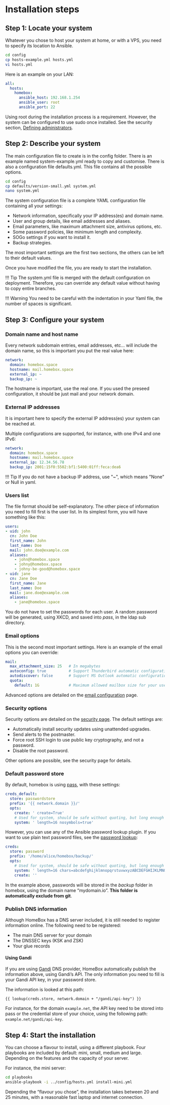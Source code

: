 # Installation steps


## Step 1: Locate your system

Whatever you chose to host your system at home, or with a VPS, you need to specify its location to Ansible.

```sh
cd config
cp hosts-example.yml hosts.yml
vi hosts.yml
```

Here is an example on your LAN:

``` yaml hl_lines="4"
all:
  hosts:
    homebox:
      ansible_host: 192.168.1.254
      ansible_user: root
      ansible_port: 22
```

Using root during the installation process is a requirement. However, the system can be configured to use sudo once
installed. See the security section, [Defining administrators](/security-configuration/#defining-administrators).


## Step 2: Describe your system

The main configuration file to create is in the config folder. There is an example named system-example.yml ready to
copy and customise. There is also a configuration file defaults.yml. This file contains all the possible options.

```sh
cd config
cp defaults/version-small.yml system.yml
nano system.yml
```

The system configuration file is a complete YAML configuration file containing all your settings:

- Network information, specifically your IP address(es) and domain name.
- User and group details, like email addresses and aliases.
- Email parameters, like maximum attachment size, antivirus options, etc.
- Some password policies, like minimum length and complexity.
- SOGo settings if you want to install it.
- Backup strategies.

The most important settings are the first two sections, the others can be left to their default values.

Once you have modified the file, you are ready to start the installation.

!!! Tip
    The system.yml file is merged with the default configuration on deployment. Therefore, you can override any default
    value without having to copy entire branches.

!!! Warning
    You need to be careful with the indentation in your Yaml file, the number of spaces is significant.



## Step 3: Configure your system


### Domain name and host name

Every network subdomain entries, email addresses, etc... will include the domain name, so this is important you put the
real value here:

```yaml
network:
  domain: homebox.space
  hostname: mail.homebox.space
  external_ip: ~
  backup_ip: ~
```

The hostname is important, use the real one. If you used the preseed configuration, it should be just mail and your
network domain.



### External IP addresses

It is important here to specify the external IP address(es) your system can be reached at.

Multiple configurations are supported, for instance, with one IPv4 and one IPv6:


```yaml
network:
  domain: homebox.space
  hostname: mail.homebox.space
  external_ip: 12.34.56.78
  backup_ip: 2001:15f0:5502:bf1:5400:01ff:feca:dea6
```

!!! Tip
    If you do not have a backup IP address, use "~", which means "None" or Null in yaml.



### Users list

The file format should be self-explanatory. The other piece of information you need to fill first is the user list. In
its simplest form, you will have something like this:

``` yaml
users:
- uid: john
  cn: John Doe
  first_name: John
  last_name: Doe
  mail: john.doe@example.com
  aliases:
    - john@homebox.space
    - johny@homebox.space
    - johny-be-good@homebox.space
- uid: jane
  cn: Jane Doe
  first_name: Jane
  last_name: Doe
  mail: jane.doe@example.com
  aliases:
    - jane@homebox.space
```

You do not have to set the passwords for each user. A random password will be generated, using XKCD, and saved into
_pass_, in the ldap sub directory.



### Email options

This is the second most important settings. Here is an example of the email options you can override:

``` yaml
mail:
  max_attachment_size: 25   # In megabytes
  autoconfig: true          # Support Thunderbird automatic configuration
  autodiscover: false       # Support MS Outlook automatic configuration (uses https)
  quota:
    default: 1G             # Maximum allowed mailbox size for your users.
```

Advanced options are detailed on the [email configuration](email-configuration.md) page.



### Security options

Security options are detailed on the [security page](security-configuration.md).
The default settings are:

- Automatically install security updates using unattended upgrades.
- Send alerts to the postmaster.
- Force root SSH login to use public key cryptography, and not a password.
- Disable the root password.

Other options are possible, see the security page for details.


### Default password store

By default, homebox is using [pass](https://www.passwordstore.org/), with these settings:


```yaml
creds_default:
  store: passwordstore
  prefix: '{{ network.domain }}/'
  opts:
    create: ' create=True'
    # Used for system, should be safe without quoting, but long enough to be secure
    system: ' length=16 nosymbols=true'
```

However, you can use any of the Ansible password lookup plugin. If you want to use plain text password files, see the
[password lookup](https://docs.ansible.com/ansible/latest/collections/ansible/builtin/password_lookup.html):

```yaml
creds:
  store: password
  prefix: '/home/alice/homebox/backup/'
  opts:
    # Used for system, should be safe without quoting, but long enough to be secure
    system: ' length=16 chars=abcdefghijklmnopqrstuvwxyzABCDEFGHIJKLMNOPQRSTUVWXYZ0123456789'
	create: ''
```

In the example above, passwords will be stored in the _backup_ folder in homebox, using the domain name
“mydomain.io”. __This folder is automatically exclude from git__.



### Publish DNS information

Although HomeBox has a DNS server included, it is still needed to register information online. The following need to be
registered:

- The main DNS server for your domain
- The DNSSEC keys (KSK and ZSK)
- Your glue records


#### Using Gandi

If you are using [Gandi](https://www.gandi.net/) DNS provider, HomeBox automatically publish the information above,
using Gandi’s API. The only information you need to fill is your Gandi API key, in your password store.

The information is looked at this path:

```
{{ lookup(creds.store, network.domain + "/gandi/api-key") }}
```

For instance, for the domain `example.net`, the API key need to be stored into pass or the credential store of your
choice, using the following path: `example.net/gandi/api-key`.



## Step 4: Start the installation

You can choose a flavour to install, using a different playbook. Four playbooks are included by default: mini, small,
medium and large. Depending on the features and the capacity of your server.

For instance, the mini server:

```sh
cd playbooks
ansible-playbook -i ../config/hosts.yml install-mini.yml
```

Depending the “flavour you chose”, the installation takes between 20 and 25 minutes, with a reasonable fast laptop and
internet connection.
